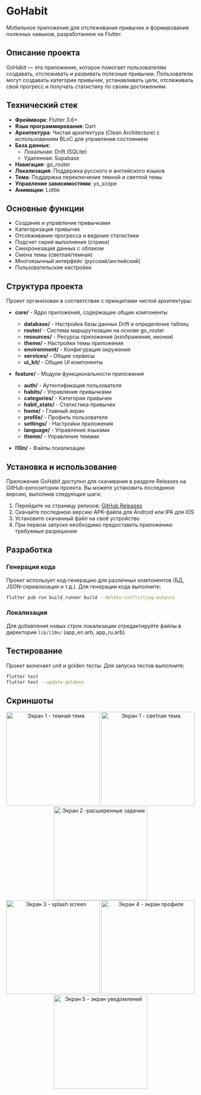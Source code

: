 # GoHabit

Мобильное приложение для отслеживания привычек и формирования полезных навыков, разработанное на Flutter.

## Описание проекта

GoHabit — это приложение, которое помогает пользователям создавать, отслеживать и развивать полезные привычки. Пользователи могут создавать категории привычек, устанавливать цели, отслеживать свой прогресс и получать статистику по своим достижениям.

## Технический стек

- **Фреймворк**: Flutter 3.6+
- **Язык программирования**: Dart
- **Архитектура**: Чистая архитектура (Clean Architecture) с использованием BLoC для управления состоянием
- **База данных**: 
  - Локальная: Drift (SQLite)
  - Удаленная: Supabase
- **Навигация**: go_router
- **Локализация**: Поддержка русского и английского языков
- **Тема**: Поддержка переключения темной и светлой темы
- **Управление зависимостями**: yx_scope
- **Анимации**: Lottie

## Основные функции

- Создание и управление привычками
- Категоризация привычек
- Отслеживание прогресса и ведение статистики
- Подсчет серий выполнения (стрики)
- Синхронизация данных с облаком
- Смена темы (светлая/темная)
- Многоязычный интерфейс (русский/английский)
- Пользовательские настройки

## Структура проекта

Проект организован в соответствии с принципами чистой архитектуры:

- **core/** - Ядро приложения, содержащее общие компоненты
  - **database/** - Настройка базы данных Drift и определение таблиц
  - **router/** - Система маршрутизации на основе go_router
  - **resources/** - Ресурсы приложения (изображения, иконки)
  - **theme/** - Настройки темы приложения
  - **environment/** - Конфигурация окружения
  - **services/** - Общие сервисы
  - **ui_kit/** - Общие UI компоненты

- **feature/** - Модули функциональности приложения
  - **auth/** - Аутентификация пользователя
  - **habits/** - Управление привычками
  - **categories/** - Категории привычек
  - **habit_stats/** - Статистика привычек
  - **home/** - Главный экран
  - **profile/** - Профиль пользователя
  - **settings/** - Настройки приложения
  - **language/** - Управление языками
  - **theme/** - Управление темами

- **l10n/** - Файлы локализации

## Установка и использование

Приложение GoHabit доступно для скачивания в разделе Releases на GitHub-репозитории проекта. Вы можете установить последнюю версию, выполнив следующие шаги:

1. Перейдите на страницу релизов: [GitHub Releases](https://github.com/MeZeksan/go_habit/releases)
2. Скачайте последнюю версию APK-файла для Android или IPA для iOS
3. Установите скачанный файл на своё устройство
4. При первом запуске необходимо предоставить приложению требуемые разрешения

## Разработка

### Генерация кода

Проект использует код-генерацию для различных компонентов (БД, JSON-сериализация и т.д.). Для генерации кода выполните:

```bash
flutter pub run build_runner build --delete-conflicting-outputs
```

### Локализация

Для добавления новых строк локализации отредактируйте файлы в директории `lib/l10n/` (app_en.arb, app_ru.arb).

## Тестирование

Проект включает unit и golden тесты. Для запуска тестов выполните:

```bash
flutter test
flutter test --update-goldens
```

## Скриншоты

<div align="center">
  <img src="assets/screenshots/screen1.jpg" alt="Экран 1 - темная тема" width="250" />
  <img src="assets/screenshots/screen2.jpg" alt="Экран 1 - светлая тема" width="250" />
  <img src="assets/screenshots/screen3.jpg" alt="Экран 2 -расширенные задачки" width="250" />
</div>

<div align="center">
  <img src="assets/screenshots/screen4.jpg" alt="Экран 3 - splash screen" width="250" />
  <img src="assets/screenshots/screen5.jpg" alt="Экран 4 - экран профиля" width="250" />
  <img src="assets/screenshots/screen6.jpg" alt="Экран 5 - экран уведомлений" width="250" />
</div>